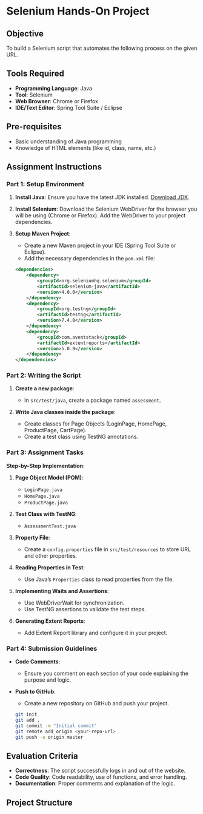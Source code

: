 # Selenium Hands-On Project

## Objective

To build a Selenium script that automates the following process on the given URL.

## Tools Required

- **Programming Language**: Java
- **Tool**: Selenium
- **Web Browser**: Chrome or Firefox
- **IDE/Text Editor**: Spring Tool Suite / Eclipse

## Pre-requisites

- Basic understanding of Java programming
- Knowledge of HTML elements (like id, class, name, etc.)

## Assignment Instructions

### Part 1: Setup Environment

1. **Install Java**: Ensure you have the latest JDK installed. [Download JDK](https://www.oracle.com/java/technologies/javase-jdk11-downloads.html).

2. **Install Selenium**: Download the Selenium WebDriver for the browser you will be using (Chrome or Firefox). Add the WebDriver to your project dependencies.

3. **Setup Maven Project**:
    - Create a new Maven project in your IDE (Spring Tool Suite or Eclipse).
    - Add the necessary dependencies in the `pom.xml` file:

    ```xml
    <dependencies>
        <dependency>
            <groupId>org.seleniumhq.selenium</groupId>
            <artifactId>selenium-java</artifactId>
            <version>4.0.0</version>
        </dependency>
        <dependency>
            <groupId>org.testng</groupId>
            <artifactId>testng</artifactId>
            <version>7.4.0</version>
        </dependency>
        <dependency>
            <groupId>com.aventstack</groupId>
            <artifactId>extentreports</artifactId>
            <version>5.0.9</version>
        </dependency>
    </dependencies>
    ```

### Part 2: Writing the Script

1. **Create a new package**:
    - In `src/test/java`, create a package named `assessment`.

2. **Write Java classes inside the package**:
    - Create classes for Page Objects (LoginPage, HomePage, ProductPage, CartPage).
    - Create a test class using TestNG annotations.

### Part 3: Assignment Tasks

**Step-by-Step Implementation**:

1. **Page Object Model (POM)**:
    - `LoginPage.java`
    - `HomePage.java`
    - `ProductPage.java`

2. **Test Class with TestNG**:
    - `AssessmentTest.java`

3. **Property File**:
    - Create a `config.properties` file in `src/test/resources` to store URL and other properties.

4. **Reading Properties in Test**:
    - Use Java’s `Properties` class to read properties from the file.

5. **Implementing Waits and Assertions**:
    - Use WebDriverWait for synchronization.
    - Use TestNG assertions to validate the test steps.

6. **Generating Extent Reports**:
    - Add Extent Report library and configure it in your project.

### Part 4: Submission Guidelines

- **Code Comments**:
    - Ensure you comment on each section of your code explaining the purpose and logic.
  
- **Push to GitHub**:
    - Create a new repository on GitHub and push your project.

    ```bash
    git init
    git add .
    git commit -m "Initial commit"
    git remote add origin <your-repo-url>
    git push -u origin master
    ```

## Evaluation Criteria

- **Correctness**: The script successfully logs in and out of the website.
- **Code Quality**: Code readability, use of functions, and error handling.
- **Documentation**: Proper comments and explanation of the logic.

## Project Structure

